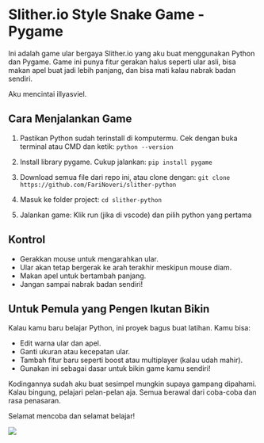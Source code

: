 
# Slither.io Style Snake Game - Pygame

Ini adalah game ular bergaya Slither.io yang aku buat menggunakan Python dan Pygame.
Game ini punya fitur gerakan halus seperti ular asli, bisa makan apel buat jadi lebih panjang, dan bisa mati kalau nabrak badan sendiri.

Aku mencintai illyasviel.

## Cara Menjalankan Game

1. Pastikan Python sudah terinstall di komputermu.
   Cek dengan buka terminal atau CMD dan ketik:
   ```python --version```

2. Install library pygame. Cukup jalankan:
   ```pip install pygame```

3. Download semua file dari repo ini, atau clone dengan:
   ```git clone https://github.com/FariNoveri/slither-python```

4. Masuk ke folder project:
   ```cd slither-python```

5. Jalankan game:
   Klik run (jika di vscode) dan pilih python yang pertama

## Kontrol

- Gerakkan mouse untuk mengarahkan ular.
- Ular akan tetap bergerak ke arah terakhir meskipun mouse diam.
- Makan apel untuk bertambah panjang.
- Jangan sampai nabrak badan sendiri!

## Untuk Pemula yang Pengen Ikutan Bikin

Kalau kamu baru belajar Python, ini proyek bagus buat latihan. Kamu bisa:

- Edit warna ular dan apel.
- Ganti ukuran atau kecepatan ular.
- Tambah fitur baru seperti boost atau multiplayer (kalau udah mahir).
- Gunakan ini sebagai dasar untuk bikin game kamu sendiri!

Kodingannya sudah aku buat sesimpel mungkin supaya gampang dipahami.
Kalau bingung, pelajari pelan-pelan aja. Semua berawal dari coba-coba dan rasa penasaran.

Selamat mencoba dan selamat belajar!

![](https://media2.giphy.com/media/sjr7k1uuO0B0c/giphy.gif?cid=6c09b952wkefaekl9lc7nze2woxq3o1j77qq0ralwl0hax4x&ep=v1_gifs_search&rid=giphy.gif&ct=g)
